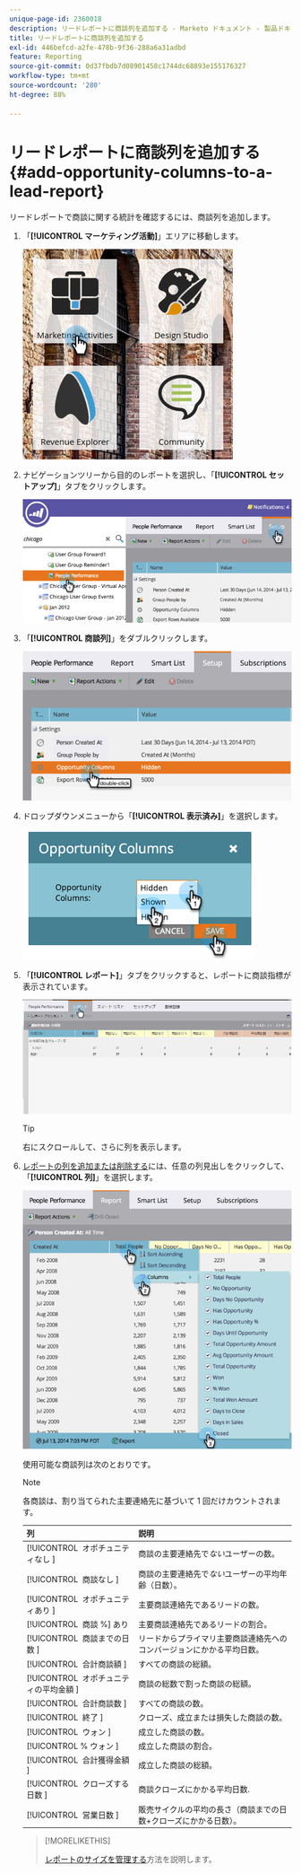 ```yaml
---
unique-page-id: 2360018
description: リードレポートに商談列を追加する - Marketo ドキュメント - 製品ドキュメント
title: リードレポートに商談列を追加する
exl-id: 446befcd-a2fe-478b-9f36-288a6a31adbd
feature: Reporting
source-git-commit: 0d37fbdb7d08901458c1744dc68893e155176327
workflow-type: tm+mt
source-wordcount: '280'
ht-degree: 88%

---
```


# リードレポートに商談列を追加する {#add-opportunity-columns-to-a-lead-report}

リードレポートで商談に関する統計を確認するには、商談列を追加します。

1. 「**[!UICONTROL マーケティング活動]**」エリアに移動します。

   ![](assets/ma.png)

1. ナビゲーションツリーから目的のレポートを選択し、「**[!UICONTROL セットアップ]**」タブをクリックします。

   ![](assets/two.png)

1. 「**[!UICONTROL 商談列]**」をダブルクリックします。

   ![](assets/three.png)

1. ドロップダウンメニューから「**[!UICONTROL 表示済み]**」を選択します。

   ![](assets/image2014-9-16-12-3a50-3a33.png)

1. 「**[!UICONTROL レポート]**」タブをクリックすると、レポートに商談指標が表示されています。

   ![](assets/five.png)

   >[!TIP]
   >
   >右にスクロールして、さらに列を表示します。

1. [レポートの列を追加または削除する](/help/marketo/product-docs/reporting/basic-reporting/editing-reports/select-report-columns.md)には、任意の列見出しをクリックして、「**[!UICONTROL 列]**」を選択します。

   ![](assets/six.png)

   使用可能な商談列は次のとおりです。

   >[!NOTE]
   >
   >各商談は、割り当てられた主要連絡先に基づいて 1 回だけカウントされます。

   | 列 | 説明 |
   |---|---|
   | [!UICONTROL &#x200B; オポチュニティなし &#x200B;] | 商談の主要連絡先で&#x200B;*ない*&#x200B;ユーザーの数。 |
   | [!UICONTROL &#x200B; 商談なし &#x200B;] | 商談の主要連絡先で&#x200B;*ない*&#x200B;ユーザーの平均年齢（日数）。 |
   | [!UICONTROL &#x200B; オポチュニティあり &#x200B;] | 主要商談連絡先であるリードの数。 |
   | [!UICONTROL &#x200B; 商談 %] あり | 主要商談連絡先であるリードの割合。 |
   | [!UICONTROL &#x200B; 商談までの日数 &#x200B;] | リードからプライマリ主要商談連絡先へのコンバージョンにかかる平均日数。 |
   | [!UICONTROL &#x200B; 合計商談額 &#x200B;] | すべての商談の総額。 |
   | [!UICONTROL &#x200B; オポチュニティの平均金額 &#x200B;] | 商談の総数で割った商談の総額。 |
   | [!UICONTROL &#x200B; 合計商談数 &#x200B;] | すべての商談の数。 |
   | [!UICONTROL &#x200B; 終了 &#x200B;] | クローズ、成立または損失した商談の数。 |
   | [!UICONTROL &#x200B; ウォン &#x200B;] | 成立した商談の数。 |
   | [!UICONTROL % ウォン &#x200B;] | 成立した商談の割合。 |
   | [!UICONTROL &#x200B; 合計獲得金額 &#x200B;] | 成立した商談の総額。 |
   | [!UICONTROL &#x200B; クローズする日数 &#x200B;] | 商談クローズにかかる平均日数. |
   | [!UICONTROL &#x200B; 営業日数 &#x200B;] | 販売サイクルの平均の長さ（商談までの日数+クローズにかかる日数）。 |

   >[!MORELIKETHIS]
   >
   >[レポートのサイズを管理する](/help/marketo/product-docs/reporting/basic-reporting/editing-reports/configure-report-size.md)方法を説明します。
